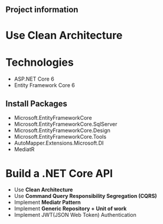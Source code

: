 ## Project information

# Use Clean Architecture

# Technologies
- ASP.NET Core 6
- Entity Framework Core 6

## Install Packages
- Microsoft.EntityFrameworkCore
- Microsoft.EntityFrameworkCore.SqlServer
- Microsoft.EntityFrameworkCore.Design
- Microsoft.EntityFrameworkCore.Tools
- AutoMapper.Extensions.Microsoft.DI
- MediatR

# Build a .NET Core API
- Use **Clean Architecture**
- Use **Command Query Responsibility Segregation (CQRS)**
- Implement **Mediatr Pattern**
- Implement **Generic Repository + Unit of work**
- Implement JWT(JSON Web Token)  Authentication